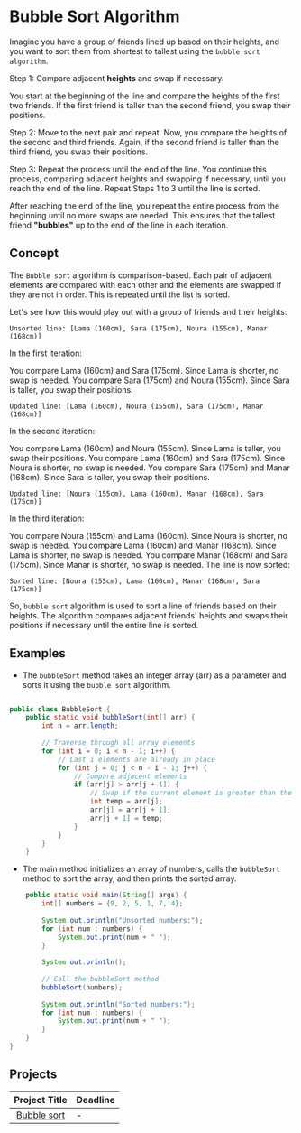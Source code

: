 # Bubble Sort Algorithm

Imagine you have a group of friends lined up based on their heights, and you want to sort them from shortest to tallest using the `bubble sort algorithm`.

Step 1: Compare adjacent **heights** and swap if necessary.

You start at the beginning of the line and compare the heights of the first two friends. If the first friend is taller than the second friend, you swap their positions.

Step 2: Move to the next pair and repeat.
Now, you compare the heights of the second and third friends. Again, if the second friend is taller than the third friend, you swap their positions.

Step 3: Repeat the process until the end of the line.
You continue this process, comparing adjacent heights and swapping if necessary, until you reach the end of the line.
Repeat Steps 1 to 3 until the line is sorted.

After reaching the end of the line, you repeat the entire process from the beginning until no more swaps are needed. This ensures that the tallest friend **"bubbles"** up to the end of the line in each iteration.


## Concept

The `Bubble sort` algorithm is comparison-based. Each pair of adjacent elements are compared with each other and the elements are swapped if they are not in order. This is repeated until the list is sorted.

Let's see how this would play out with a group of friends and their heights:

`Unsorted line: [Lama (160cm), Sara (175cm), Noura (155cm), Manar (168cm)]`

In the first iteration:

You compare Lama (160cm) and Sara (175cm). Since Lama is shorter, no swap is needed.
You compare Sara (175cm) and Noura (155cm). Since Sara is taller, you swap their positions.

`Updated line: [Lama (160cm), Noura (155cm), Sara (175cm), Manar (168cm)]`

In the second iteration:

You compare Lama (160cm) and Noura (155cm). Since Lama is taller, you swap their positions.
You compare Lama (160cm) and Sara (175cm). Since Noura is shorter, no swap is needed.
You compare Sara (175cm) and Manar (168cm). Since Sara is taller, you swap their positions.

`Updated line: [Noura (155cm), Lama (160cm), Manar (168cm), Sara (175cm)]`

In the third iteration:

You compare Noura (155cm) and Lama (160cm). Since Noura is shorter, no swap is needed.
You compare Lama (160cm) and Manar (168cm). Since Lama is shorter, no swap is needed.
You compare Manar (168cm) and Sara (175cm). Since Manar is shorter, no swap is needed.
The line is now sorted:

`Sorted line: [Noura (155cm), Lama (160cm), Manar (168cm), Sara (175cm)]`

So, `bubble sort` algorithm is used to sort a line of friends based on their heights. The algorithm compares adjacent friends' heights and swaps their positions if necessary until the entire line is sorted.

## Examples

* The `bubbleSort` method takes an integer array (arr) as a parameter and sorts it using the `bubble sort` algorithm. 
```java

public class BubbleSort {
    public static void bubbleSort(int[] arr) {
        int n = arr.length;
        
        // Traverse through all array elements
        for (int i = 0; i < n - 1; i++) {
            // Last i elements are already in place
            for (int j = 0; j < n - i - 1; j++) {
                // Compare adjacent elements
                if (arr[j] > arr[j + 1]) {
                    // Swap if the current element is greater than the next element
                    int temp = arr[j];
                    arr[j] = arr[j + 1];
                    arr[j + 1] = temp;
                }
            }
        }
    }
```

* The main method initializes an array of numbers, calls the `bubbleSort` method to sort the array, and then prints the sorted array.

```java
    public static void main(String[] args) {
        int[] numbers = {9, 2, 5, 1, 7, 4};
        
        System.out.println("Unsorted numbers:");
        for (int num : numbers) {
            System.out.print(num + " ");
        }
        
        System.out.println();
        
        // Call the bubbleSort method
        bubbleSort(numbers);
        
        System.out.println("Sorted numbers:");
        for (int num : numbers) {
            System.out.print(num + " ");
        }
    }
}

```

## Projects
| Project Title | Deadline |
|:-----------:|:-------------|
| [Bubble sort](https://github.com/SAFCSP-Team/bubble-sort/tree/main) | - | 


